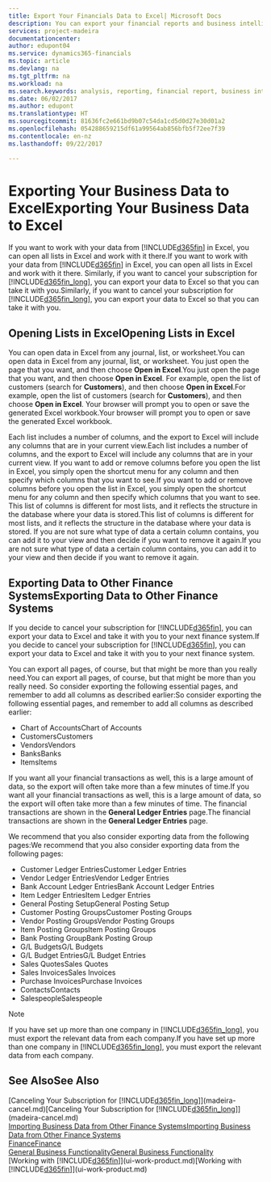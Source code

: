 ```yaml
---
title: Export Your Financials Data to Excel| Microsoft Docs
description: You can export your financial reports and business intelligence data from Dynamics 365 for Financials to Excel, or open your Financials data in Excel.
services: project-madeira
documentationcenter: 
author: edupont04
ms.service: dynamics365-financials
ms.topic: article
ms.devlang: na
ms.tgt_pltfrm: na
ms.workload: na
ms.search.keywords: analysis, reporting, financial report, business intelligence, BI, Excel
ms.date: 06/02/2017
ms.author: edupont
ms.translationtype: HT
ms.sourcegitcommit: 81636fc2e661bd9b07c54da1cd5d0d27e30d01a2
ms.openlocfilehash: 054288659215df61a99564ab856bfb5f72ee7f39
ms.contentlocale: en-nz
ms.lasthandoff: 09/22/2017

---
```

# <a name="exporting-your-business-data-to-excel"></a><span data-ttu-id="0fab0-103">Exporting Your Business Data to Excel</span><span class="sxs-lookup"><span data-stu-id="0fab0-103">Exporting Your Business Data to Excel</span></span>
<span data-ttu-id="0fab0-104">If you want to work with your data from [!INCLUDE[d365fin](includes/d365fin_md.md)] in Excel, you can open all lists in Excel and work with it there.</span><span class="sxs-lookup"><span data-stu-id="0fab0-104">If you want to work with your data from [!INCLUDE[d365fin](includes/d365fin_md.md)] in Excel, you can open all lists in Excel and work with it there.</span></span> <span data-ttu-id="0fab0-105">Similarly, if you want to cancel your subscription for [!INCLUDE[d365fin_long](includes/d365fin_long_md.md)], you can export your data to Excel so that you can take it with you.</span><span class="sxs-lookup"><span data-stu-id="0fab0-105">Similarly, if you want to cancel your subscription for [!INCLUDE[d365fin_long](includes/d365fin_long_md.md)], you can export your data to Excel so that you can take it with you.</span></span>

## <a name="opening-lists-in-excel"></a><span data-ttu-id="0fab0-106">Opening Lists in Excel</span><span class="sxs-lookup"><span data-stu-id="0fab0-106">Opening Lists in Excel</span></span>
<span data-ttu-id="0fab0-107">You can open data in Excel from any journal, list, or worksheet.</span><span class="sxs-lookup"><span data-stu-id="0fab0-107">You can open data in Excel from any journal, list, or worksheet.</span></span> <span data-ttu-id="0fab0-108">You just open the page that you want, and then choose **Open in Excel**.</span><span class="sxs-lookup"><span data-stu-id="0fab0-108">You just open the page that you want, and then choose **Open in Excel**.</span></span> <span data-ttu-id="0fab0-109">For example, open the list of customers (search for **Customers**), and then choose **Open in Excel**.</span><span class="sxs-lookup"><span data-stu-id="0fab0-109">For example, open the list of customers (search for **Customers**), and then choose **Open in Excel**.</span></span> <span data-ttu-id="0fab0-110">Your browser will prompt you to open or save the generated Excel workbook.</span><span class="sxs-lookup"><span data-stu-id="0fab0-110">Your browser will prompt you to open or save the generated Excel workbook.</span></span>  

<span data-ttu-id="0fab0-111">Each list includes a number of columns, and the export to Excel will include any columns that are in your current view.</span><span class="sxs-lookup"><span data-stu-id="0fab0-111">Each list includes a number of columns, and the export to Excel will include any columns that are in your current view.</span></span> <span data-ttu-id="0fab0-112">If you want to add or remove columns before you open the list in Excel, you simply open the shortcut menu for any column and then specify which columns that you want to see.</span><span class="sxs-lookup"><span data-stu-id="0fab0-112">If you want to add or remove columns before you open the list in Excel, you simply open the shortcut menu for any column and then specify which columns that you want to see.</span></span> <span data-ttu-id="0fab0-113">This list of columns is different for most lists, and it reflects the structure in the database where your data is stored.</span><span class="sxs-lookup"><span data-stu-id="0fab0-113">This list of columns is different for most lists, and it reflects the structure in the database where your data is stored.</span></span> <span data-ttu-id="0fab0-114">If you are not sure what type of data a certain column contains, you can add it to your view and then decide if you want to remove it again.</span><span class="sxs-lookup"><span data-stu-id="0fab0-114">If you are not sure what type of data a certain column contains, you can add it to your view and then decide if you want to remove it again.</span></span>  

## <a name="exporting-data-to-other-finance-systems"></a><span data-ttu-id="0fab0-115">Exporting Data to Other Finance Systems</span><span class="sxs-lookup"><span data-stu-id="0fab0-115">Exporting Data to Other Finance Systems</span></span>
<span data-ttu-id="0fab0-116">If you decide to cancel your subscription for [!INCLUDE[d365fin](includes/d365fin_md.md)], you can export your data to Excel and take it with you to your next finance system.</span><span class="sxs-lookup"><span data-stu-id="0fab0-116">If you decide to cancel your subscription for [!INCLUDE[d365fin](includes/d365fin_md.md)], you can export your data to Excel and take it with you to your next finance system.</span></span>  

<span data-ttu-id="0fab0-117">You can export all pages, of course, but that might be more than you really need.</span><span class="sxs-lookup"><span data-stu-id="0fab0-117">You can export all pages, of course, but that might be more than you really need.</span></span> <span data-ttu-id="0fab0-118">So consider exporting the following essential pages, and remember to add all columns as described earlier:</span><span class="sxs-lookup"><span data-stu-id="0fab0-118">So consider exporting the following essential pages, and remember to add all columns as described earlier:</span></span>  

* <span data-ttu-id="0fab0-119">Chart of Accounts</span><span class="sxs-lookup"><span data-stu-id="0fab0-119">Chart of Accounts</span></span>  
* <span data-ttu-id="0fab0-120">Customers</span><span class="sxs-lookup"><span data-stu-id="0fab0-120">Customers</span></span>  
* <span data-ttu-id="0fab0-121">Vendors</span><span class="sxs-lookup"><span data-stu-id="0fab0-121">Vendors</span></span>  
* <span data-ttu-id="0fab0-122">Banks</span><span class="sxs-lookup"><span data-stu-id="0fab0-122">Banks</span></span>  
* <span data-ttu-id="0fab0-123">Items</span><span class="sxs-lookup"><span data-stu-id="0fab0-123">Items</span></span>  

<span data-ttu-id="0fab0-124">If you want all your financial transactions as well, this is a large amount of data, so the export will often take more than a few minutes of time.</span><span class="sxs-lookup"><span data-stu-id="0fab0-124">If you want all your financial transactions as well, this is a large amount of data, so the export will often take more than a few minutes of time.</span></span> <span data-ttu-id="0fab0-125">The financial transactions are shown in the **General Ledger Entries** page.</span><span class="sxs-lookup"><span data-stu-id="0fab0-125">The financial transactions are shown in the **General Ledger Entries** page.</span></span>  

<span data-ttu-id="0fab0-126">We recommend that you also consider exporting data from the following pages:</span><span class="sxs-lookup"><span data-stu-id="0fab0-126">We recommend that you also consider exporting data from the following pages:</span></span>  

* <span data-ttu-id="0fab0-127">Customer Ledger Entries</span><span class="sxs-lookup"><span data-stu-id="0fab0-127">Customer Ledger Entries</span></span>  
* <span data-ttu-id="0fab0-128">Vendor Ledger Entries</span><span class="sxs-lookup"><span data-stu-id="0fab0-128">Vendor Ledger Entries</span></span>  
* <span data-ttu-id="0fab0-129">Bank Account Ledger Entries</span><span class="sxs-lookup"><span data-stu-id="0fab0-129">Bank Account Ledger Entries</span></span>  
* <span data-ttu-id="0fab0-130">Item Ledger Entries</span><span class="sxs-lookup"><span data-stu-id="0fab0-130">Item Ledger Entries</span></span>  
* <span data-ttu-id="0fab0-131">General Posting Setup</span><span class="sxs-lookup"><span data-stu-id="0fab0-131">General Posting Setup</span></span>  
* <span data-ttu-id="0fab0-132">Customer Posting Groups</span><span class="sxs-lookup"><span data-stu-id="0fab0-132">Customer Posting Groups</span></span>  
* <span data-ttu-id="0fab0-133">Vendor Posting Groups</span><span class="sxs-lookup"><span data-stu-id="0fab0-133">Vendor Posting Groups</span></span>  
* <span data-ttu-id="0fab0-134">Item Posting Groups</span><span class="sxs-lookup"><span data-stu-id="0fab0-134">Item Posting Groups</span></span>  
* <span data-ttu-id="0fab0-135">Bank Posting Group</span><span class="sxs-lookup"><span data-stu-id="0fab0-135">Bank Posting Group</span></span>  
* <span data-ttu-id="0fab0-136">G/L Budgets</span><span class="sxs-lookup"><span data-stu-id="0fab0-136">G/L Budgets</span></span>  
* <span data-ttu-id="0fab0-137">G/L Budget Entries</span><span class="sxs-lookup"><span data-stu-id="0fab0-137">G/L Budget Entries</span></span>  
* <span data-ttu-id="0fab0-138">Sales Quotes</span><span class="sxs-lookup"><span data-stu-id="0fab0-138">Sales Quotes</span></span>  
* <span data-ttu-id="0fab0-139">Sales Invoices</span><span class="sxs-lookup"><span data-stu-id="0fab0-139">Sales Invoices</span></span>  
* <span data-ttu-id="0fab0-140">Purchase Invoices</span><span class="sxs-lookup"><span data-stu-id="0fab0-140">Purchase Invoices</span></span>  
* <span data-ttu-id="0fab0-141">Contacts</span><span class="sxs-lookup"><span data-stu-id="0fab0-141">Contacts</span></span>  
* <span data-ttu-id="0fab0-142">Salespeople</span><span class="sxs-lookup"><span data-stu-id="0fab0-142">Salespeople</span></span>  

> [!NOTE]  
>   <span data-ttu-id="0fab0-143">If you have set up more than one company in [!INCLUDE[d365fin_long](includes/d365fin_long_md.md)], you must export the relevant data from each company.</span><span class="sxs-lookup"><span data-stu-id="0fab0-143">If you have set up more than one company in [!INCLUDE[d365fin_long](includes/d365fin_long_md.md)], you must export the relevant data from each company.</span></span>

## <a name="see-also"></a><span data-ttu-id="0fab0-144">See Also</span><span class="sxs-lookup"><span data-stu-id="0fab0-144">See Also</span></span>
<span data-ttu-id="0fab0-145">[Canceling Your Subscription for [!INCLUDE[d365fin_long](includes/d365fin_long_md.md)]](madeira-cancel.md)</span><span class="sxs-lookup"><span data-stu-id="0fab0-145">[Canceling Your Subscription for [!INCLUDE[d365fin_long](includes/d365fin_long_md.md)]](madeira-cancel.md)</span></span>  
[<span data-ttu-id="0fab0-146">Importing Business Data from Other Finance Systems</span><span class="sxs-lookup"><span data-stu-id="0fab0-146">Importing Business Data from Other Finance Systems</span></span>](upload-data.md)  
[<span data-ttu-id="0fab0-147">Finance</span><span class="sxs-lookup"><span data-stu-id="0fab0-147">Finance</span></span>](finance.md)  
[<span data-ttu-id="0fab0-148">General Business Functionality</span><span class="sxs-lookup"><span data-stu-id="0fab0-148">General Business Functionality</span></span>](ui-across-business-areas.md)  
<span data-ttu-id="0fab0-149">[Working with [!INCLUDE[d365fin](includes/d365fin_md.md)]](ui-work-product.md)</span><span class="sxs-lookup"><span data-stu-id="0fab0-149">[Working with [!INCLUDE[d365fin](includes/d365fin_md.md)]](ui-work-product.md)</span></span>  

